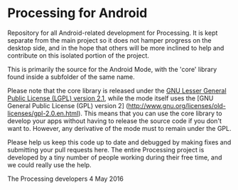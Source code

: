 Processing for Android
======================

Repository for all Android-related development for Processing. It is kept separate from the main project so it does not hamper progress on the desktop side, and in the hope that others will be more inclined to help and contribute on this isolated portion of the project.

This is primarily the source for the Android Mode, with the 'core' library found inside a subfolder of the same name. 

Please note that the core library is released under the [GNU Lesser General Public License (LGPL) version 2.1](http://www.gnu.org/licenses/old-licenses/lgpl-2.1.en.html), while the mode itself uses the  [GNU General Public License (GPL) version 2] (http://www.gnu.org/licenses/old-licenses/gpl-2.0.en.html). 
This means that you can use the core library to develop your apps without having to release the source code if you don't want to. However, any derivative of
the mode must to remain under the GPL.  

Please help us keep this code up to date and debugged by making fixes and submitting your pull requests here. The entire Processing project is developed by a tiny number of people working during their free time, and we could really use the help.


The Processing developers
4 May 2016

